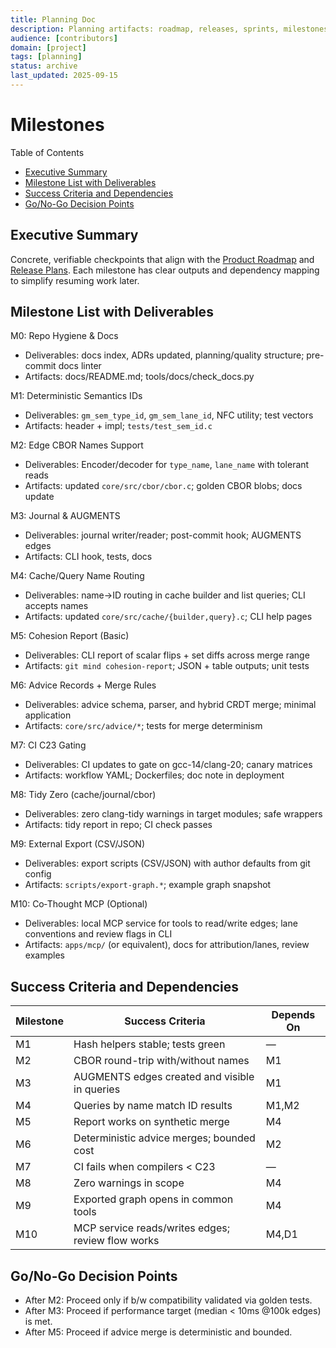 ```yaml
---
title: Planning Doc
description: Planning artifacts: roadmap, releases, sprints, milestones.
audience: [contributors]
domain: [project]
tags: [planning]
status: archive
last_updated: 2025-09-15
---
```


# Milestones

Table of Contents

- [Executive Summary](#executive-summary)
- [Milestone List with Deliverables](#milestone-list-with-deliverables)
- [Success Criteria and Dependencies](#success-criteria-and-dependencies)
- [Go/No-Go Decision Points](#gono-go-decision-points)

## Executive Summary

Concrete, verifiable checkpoints that align with the [Product Roadmap](Product_Roadmap.md) and [Release Plans](Release_Plans.md). Each milestone has clear outputs and dependency mapping to simplify resuming work later.

## Milestone List with Deliverables

M0: Repo Hygiene & Docs

- Deliverables: docs index, ADRs updated, planning/quality structure; pre-commit docs linter
- Artifacts: docs/README.md; tools/docs/check_docs.py

M1: Deterministic Semantics IDs

- Deliverables: `gm_sem_type_id`, `gm_sem_lane_id`, NFC utility; test vectors
- Artifacts: header + impl; `tests/test_sem_id.c`

M2: Edge CBOR Names Support

- Deliverables: Encoder/decoder for `type_name`, `lane_name` with tolerant reads
- Artifacts: updated `core/src/cbor/cbor.c`; golden CBOR blobs; docs update

M3: Journal & AUGMENTS

- Deliverables: journal writer/reader; post-commit hook; AUGMENTS edges
- Artifacts: CLI hook, tests, docs

M4: Cache/Query Name Routing

- Deliverables: name→ID routing in cache builder and list queries; CLI accepts names
- Artifacts: updated `core/src/cache/{builder,query}.c`; CLI help pages

M5: Cohesion Report (Basic)

- Deliverables: CLI report of scalar flips + set diffs across merge range
- Artifacts: `git mind cohesion-report`; JSON + table outputs; unit tests

M6: Advice Records + Merge Rules

- Deliverables: advice schema, parser, and hybrid CRDT merge; minimal application
- Artifacts: `core/src/advice/*`; tests for merge determinism

M7: CI C23 Gating

- Deliverables: CI updates to gate on gcc-14/clang-20; canary matrices
- Artifacts: workflow YAML; Dockerfiles; doc note in deployment

M8: Tidy Zero (cache/journal/cbor)

- Deliverables: zero clang-tidy warnings in target modules; safe wrappers
- Artifacts: tidy report in repo; CI check passes

M9: External Export (CSV/JSON)

- Deliverables: export scripts (CSV/JSON) with author defaults from git config
- Artifacts: `scripts/export-graph.*`; example graph snapshot

M10: Co‑Thought MCP (Optional)

- Deliverables: local MCP service for tools to read/write edges; lane conventions and review flags in CLI
- Artifacts: `apps/mcp/` (or equivalent), docs for attribution/lanes, review examples

## Success Criteria and Dependencies

| Milestone | Success Criteria | Depends On |
|-----------|------------------|------------|
| M1 | Hash helpers stable; tests green | — |
| M2 | CBOR round-trip with/without names | M1 |
| M3 | AUGMENTS edges created and visible in queries | M1 |
| M4 | Queries by name match ID results | M1,M2 |
| M5 | Report works on synthetic merge | M4 |
| M6 | Deterministic advice merges; bounded cost | M2 |
| M7 | CI fails when compilers < C23 | — |
| M8 | Zero warnings in scope | M4 |
| M9 | Exported graph opens in common tools | M4 |
| M10 | MCP service reads/writes edges; review flow works | M4,D1 |

## Go/No-Go Decision Points

- After M2: Proceed only if b/w compatibility validated via golden tests.
- After M3: Proceed if performance target (median < 10ms @100k edges) is met.
- After M5: Proceed if advice merge is deterministic and bounded.
